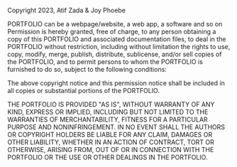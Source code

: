 Copyright 2023, Atif Zada & Joy Phoebe

PORTFOLIO can be a webpage/website, a web app, a software and so on
Permission is hereby granted, free of charge, to any person obtaining a copy of this PORTFOLIO and associated documentation files, to deal in the PORTFOLIO without restriction, including without limitation the rights to use, copy, modify, merge, publish, distribute, sublicense, and/or sell copies of the PORTFOLIO, and to permit persons to whom the PORTFOLIO is furnished to do so, subject to the following conditions:

The above copyright notice and this permission notice shall be included in all copies or substantial portions of the PORTFOLIO.

THE PORTFOLIO IS PROVIDED "AS IS", WITHOUT WARRANTY OF ANY KIND, EXPRESS OR IMPLIED, INCLUDING BUT NOT LIMITED TO THE WARRANTIES OF MERCHANTABILITY, FITNESS FOR A PARTICULAR PURPOSE AND NONINFRINGEMENT. IN NO EVENT SHALL THE AUTHORS OR COPYRIGHT HOLDERS BE LIABLE FOR ANY CLAIM, DAMAGES OR OTHER LIABILITY, WHETHER IN AN ACTION OF CONTRACT, TORT OR OTHERWISE, ARISING FROM, OUT OF OR IN CONNECTION WITH THE PORTFOLIO OR THE USE OR OTHER DEALINGS IN THE PORTFOLIO.
